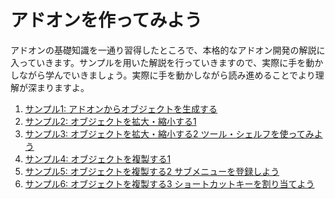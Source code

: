 <div id="ch_title_img_1"></div>

<div id="ch_title_text"></div>

# アドオンを作ってみよう

<div id="ch_body"></div>

アドオンの基礎知識を一通り習得したところで、本格的なアドオン開発の解説に入っていきます。サンプルを用いた解説を行っていきますので、実際に手を動かしながら学んでいきましょう。実際に手を動かしながら読み進めることでより理解が深まりますよ。

<div id="ch_toc"></div>

1. [サンプル1: アドオンからオブジェクトを生成する](01_Sample_1_Create_object_from_Add-on.md)
2. [サンプル2: オブジェクトを拡大・縮小する1](02_Sample_2_Scaling_object_1.md)
3. [サンプル3: オブジェクトを拡大・縮小する2 ツール・シェルフを使ってみよう](03_Sample_3_Scaling_object_2.md)
4. [サンプル4: オブジェクトを複製する1](04_Sample_4_Replicate_object_1.md)
5. [サンプル5: オブジェクトを複製する2 サブメニューを登録しよう](05_Sample_5_Replicate_object_2.md)
6. [サンプル6: オブジェクトを複製する3 ショートカットキーを割り当てよう](06_Sample_6_Replicate_object_3.md)
